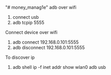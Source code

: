"# money_manag1e"
adb over wifi
1. connect usb
2. adb tcpip 5555

Connect device over wifi
1. adb connect 192.168.0.101:5555
2. adb disconnect 192.168.0.101:5555

To discover ip
1. adb shell ip -f inet addr show wlan0
adb usb